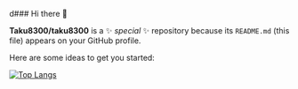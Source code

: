 d### Hi there 👋


**Taku8300/taku8300** is a ✨ _special_ ✨ repository because its `README.md` (this file) appears on your GitHub profile.

Here are some ideas to get you started:

[![Top Langs](https://github-readme-stats.vercel.app/api/top-langs/?username=Taku8300
)](https://github.com/anuraghazra/github-readme-stats)

